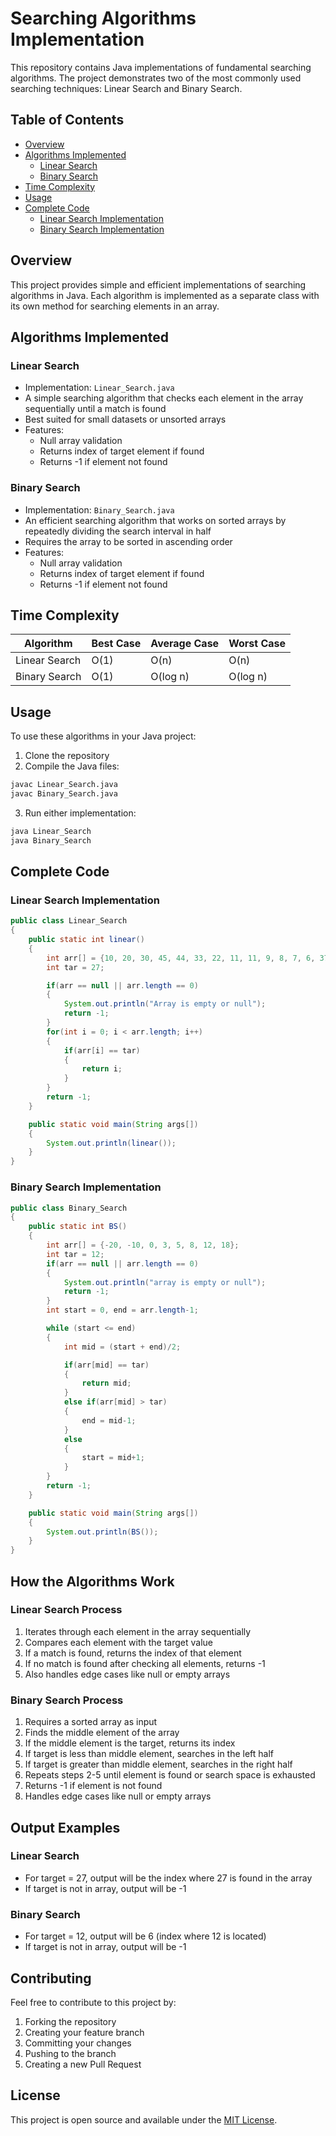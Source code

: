 # Searching Algorithms Implementation

This repository contains Java implementations of fundamental searching algorithms. The project demonstrates two of the most commonly used searching techniques: Linear Search and Binary Search.

## Table of Contents
- [Overview](#overview)
- [Algorithms Implemented](#algorithms-implemented)
  - [Linear Search](#linear-search)
  - [Binary Search](#binary-search)
- [Time Complexity](#time-complexity)
- [Usage](#usage)
- [Complete Code](#complete-code)
  - [Linear Search Implementation](#linear-search-implementation)
  - [Binary Search Implementation](#binary-search-implementation)

## Overview

This project provides simple and efficient implementations of searching algorithms in Java. Each algorithm is implemented as a separate class with its own method for searching elements in an array.

## Algorithms Implemented

### Linear Search
- Implementation: `Linear_Search.java`
- A simple searching algorithm that checks each element in the array sequentially until a match is found
- Best suited for small datasets or unsorted arrays
- Features:
  - Null array validation
  - Returns index of target element if found
  - Returns -1 if element not found

### Binary Search
- Implementation: `Binary_Search.java`
- An efficient searching algorithm that works on sorted arrays by repeatedly dividing the search interval in half
- Requires the array to be sorted in ascending order
- Features:
  - Null array validation
  - Returns index of target element if found
  - Returns -1 if element not found

## Time Complexity

| Algorithm      | Best Case | Average Case | Worst Case |
|---------------|-----------|--------------|------------|
| Linear Search | O(1)      | O(n)        | O(n)       |
| Binary Search | O(1)      | O(log n)    | O(log n)   |

## Usage

To use these algorithms in your Java project:

1. Clone the repository
2. Compile the Java files:
```bash
javac Linear_Search.java
javac Binary_Search.java
```
3. Run either implementation:
```bash
java Linear_Search
java Binary_Search
```

## Complete Code

### Linear Search Implementation

```java
public class Linear_Search
{
    public static int linear()
    {
        int arr[] = {10, 20, 30, 45, 44, 33, 22, 11, 11, 9, 8, 7, 6, 37, 27};
        int tar = 27;

        if(arr == null || arr.length == 0)
        {
            System.out.println("Array is empty or null");
            return -1;
        }
        for(int i = 0; i < arr.length; i++)
        {
            if(arr[i] == tar)
            {
                return i;
            }
        }
        return -1;
    }

    public static void main(String args[])
    {
        System.out.println(linear());
    }
}
```

### Binary Search Implementation

```java
public class Binary_Search 
{
    public static int BS()
    {
        int arr[] = {-20, -10, 0, 3, 5, 8, 12, 18};
        int tar = 12;
        if(arr == null || arr.length == 0)
        {
            System.out.println("array is empty or null");
            return -1;
        }
        int start = 0, end = arr.length-1;

        while (start <= end) 
        {
            int mid = (start + end)/2;

            if(arr[mid] == tar)
            {
                return mid;
            }
            else if(arr[mid] > tar)
            {
                end = mid-1;
            }
            else
            {
                start = mid+1;
            }
        }
        return -1;
    }

    public static void main(String args[])
    {
        System.out.println(BS());
    }
}
```

## How the Algorithms Work

### Linear Search Process
1. Iterates through each element in the array sequentially
2. Compares each element with the target value
3. If a match is found, returns the index of that element
4. If no match is found after checking all elements, returns -1
5. Also handles edge cases like null or empty arrays

### Binary Search Process
1. Requires a sorted array as input
2. Finds the middle element of the array
3. If the middle element is the target, returns its index
4. If target is less than middle element, searches in the left half
5. If target is greater than middle element, searches in the right half
6. Repeats steps 2-5 until element is found or search space is exhausted
7. Returns -1 if element is not found
8. Handles edge cases like null or empty arrays

## Output Examples

### Linear Search
- For target = 27, output will be the index where 27 is found in the array
- If target is not in array, output will be -1

### Binary Search
- For target = 12, output will be 6 (index where 12 is located)
- If target is not in array, output will be -1

## Contributing

Feel free to contribute to this project by:
1. Forking the repository
2. Creating your feature branch
3. Committing your changes
4. Pushing to the branch
5. Creating a new Pull Request

## License

This project is open source and available under the [MIT License](LICENSE).